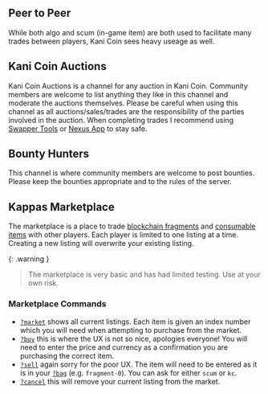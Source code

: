 ## Peer to Peer 
While both algo and scum (in-game item) are both  used to facilitate many trades 
between players, Kani Coin sees heavy useage as well.

## Kani Coin Auctions
Kani Coin Auctions is a channel for any auction in Kani Coin. Community members
are welcome to list anything they like in this channel and moderate the
auctions themselves. Please be careful when using this channel as all
auctions/sales/trades are the responsibility of the parties involved in the
auction. When completing trades I recommend using
[Swapper Tools](https://app.swapper.tools) or
[Nexus App](https://app.nexusasa.com) to stay safe.

## Bounty Hunters
This channel is where community members are welcome to post bounties. Please
keep the bounties appropriate and to the rules of the server.



## Kappas Marketplace
The marketplace is a place to trade
[blockchain fragments](/glossary/#blockchain-fragment) and
[consumable items](/glossary/#consumable-item) with other players. Each player
is limited to one listing at a time. Creating a new listing will overwrite your
existing listing.

{: .warning }
> The marketplace is very basic and has had limited testing. Use at your own
> risk.

### Marketplace Commands
- [`?market`](/docs/commands/#market) shows all current listings. Each item is
  given an index number which you will need when attempting to purchase from
  the market.
- [`?buy`](/docs/commands/#buy) this is where the UX is not so nice, apologies
  everyone! You will need to enter the price and currency as a confirmation you
  are purchasing the correct item.
- [`?sell`](/docs/commands/#sell) again sorry for the poor UX. The item will
  need to be entered as it is in your [`?bag`](/docs/commands/#bag) (e.g.
  `fragment-0`). You can ask for either `scum` or `kc`.
- [`?cancel`](/docs/commands/#cancel) this will remove your current listing
  from the market.

